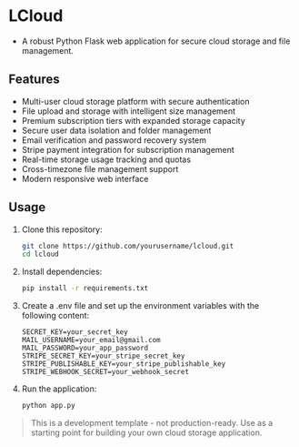# LCloud
- A robust Python Flask web application for secure cloud storage and file management.

## Features
- Multi-user cloud storage platform with secure authentication
- File upload and storage with intelligent size management
- Premium subscription tiers with expanded storage capacity
- Secure user data isolation and folder management
- Email verification and password recovery system
- Stripe payment integration for subscription management
- Real-time storage usage tracking and quotas
- Cross-timezone file management support
- Modern responsive web interface

## Usage
1. Clone this repository:
    ```bash
    git clone https://github.com/yourusername/lcloud.git
    cd lcloud
    ```
2. Install dependencies:
    ```bash
    pip install -r requirements.txt
    ```
3. Create a .env file and set up the environment variables with the following content:
    ```
    SECRET_KEY=your_secret_key
    MAIL_USERNAME=your_email@gmail.com
    MAIL_PASSWORD=your_app_password
    STRIPE_SECRET_KEY=your_stripe_secret_key
    STRIPE_PUBLISHABLE_KEY=your_stripe_publishable_key
    STRIPE_WEBHOOK_SECRET=your_webhook_secret
    ```
4. Run the application:
    ```bash
    python app.py
    ```
    
> This is a development template - not production-ready. Use as a starting point for building your own cloud storage application.
